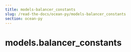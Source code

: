 ```yaml
---
title: models-balancer_constants
slug: /read-the-docs/ocean-py/models-balancer_constants
section: ocean-py
---
```

<a name="models.balancer_constants"></a>
# models.balancer\_constants

